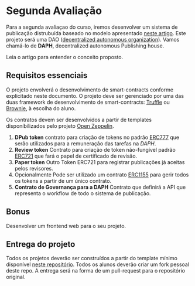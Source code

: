 # Segunda Avaliação

Para a segunda avaliaçao do curso, iremos desenvolver um sistema de publicação distrubuída baseado no modelo apresentado [neste artigo](https://www.scielo.br/j/mioc/a/pGbLcFHfhKGvXvTYPcGrfWw/?lang=en). Este projeto será uma DAO ([decentralized autonomous organization](https://ethereum.org/en/dao/)). Vamos chamá-lo de **DAPH**, decentralized autonomous Publishing house.

Leia o artigo para entender o conceito proposto.

## Requisitos essenciais
O projeto envolverá o desenvolvimento de smart-contracts conforme explicitado neste documento. O projeto deve ser gerenciado por uma das duas framework de desenvolvimento de smart-contracts: [Truffle](https://www.trufflesuite.com/docs/truffle/getting-started/creating-a-project) ou [Brownie](https://eth-brownie.readthedocs.io/en/latest/index.html), à escolha do aluno.

Os contratos devem ser desenvolvidos a partir de templates disponíbilizados pelo projeto [Open Zeppelin](https://github.com/openzeppelin/openzeppelin-contracts). 

1. **DPub token** contrato para criação de tokens no padrão [ERC777](https://docs.openzeppelin.com/contracts/4.x/erc777) que serão utilizados para a remuneração das tarefas na *DAPH*.
1. **Review token** Contrato para criação de token não-fungível padrão [ERC721](https://docs.openzeppelin.com/contracts/4.x/erc721) que fará o papel de certificado de revisão.
1. **Paper token** Outro Token ERC721 para registrar publicações já aceitas pelos revisores.
1. Opcionalmente Pode ser utilizado um contrato [ERC1155](https://docs.openzeppelin.com/contracts/4.x/erc1155) para gerir todos os tokens a partir de um único contrato.
1. **Contrato de Governança para a DAPH** Contrato que definirá a API que representa o workflow de todo o sistema de publicação.

## Bonus
Desenvolver um frontend web para o seu projeto.



## Entrega do projeto

Todos os projetos deverão ser construídos a partir do template mínimo disponível [neste repositório](https://github.com/fccoelho/Dpublish). Todos os alunos deverão criar um fork pessoal deste repo. A entrega será na forma de um pull-request para o repositório original.